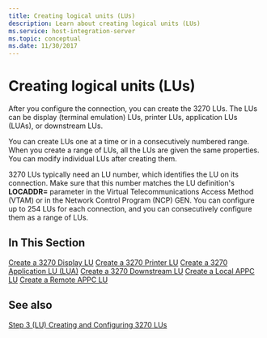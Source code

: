 ```yaml
---
title: Creating logical units (LUs)
description: Learn about creating logical units (LUs)
ms.service: host-integration-server
ms.topic: conceptual
ms.date: 11/30/2017
---
```


# Creating logical units (LUs)

After you configure the connection, you can create the 3270 LUs. The LUs can be display (terminal emulation) LUs, printer LUs, application LUs (LUAs), or downstream LUs.  

You can create LUs one at a time or in a consecutively numbered range. When you create a range of LUs, all the LUs are given the same properties. You can modify individual LUs after creating them.  

3270 LUs typically need an LU number, which identifies the LU on its connection. Make sure that this number matches the LU definition's **LOCADDR=** parameter in the Virtual Telecommunications Access Method (VTAM) or in the Network Control Program (NCP) GEN. You can configure up to 254 LUs for each connection, and you can consecutively configure them as a range of LUs.
  
## In This Section  

[Create a 3270 Display LU](how-to-create-a-3270-display-lu1.md)
[Create a 3270 Printer LU](how-to-create-a-3270-printer-lu1.md)
[Create a 3270 Application LU (LUA)](how-to-create-a-3270-application-lu-lua-2.md)
[Create a 3270 Downstream LU](how-to-create-a-3270-downstream-lu2.md)
[Create a Local APPC LU](how-to-create-a-local-appc-lu1.md)
[Create a Remote APPC LU](how-to-create-a-remote-appc-lu2.md)
  
## See also

[Step 3 (LU) Creating and Configuring 3270 LUs](step-3-lu-creating-and-configuring-3270-lus1.md)
